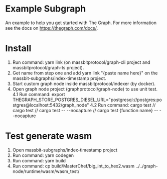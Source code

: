 # Example Subgraph

An example to help you get started with The Graph. For more information see the docs on https://thegraph.com/docs/.

# Install
1. Run command: yarn link (on massbitprotocol/graph-cli project and massbitprotocol/graph-ts project).
2. Get name from step one and add yarn link "{paste name here}" on the massbit-subgraphs/index-timestamp project.
3. Start custom graph node inside massbitprotocol/indexer (by docker).
4. Open graph node project (graphprotocol/graph-node) to use unit test.
    4.1 Run command: export THEGRAPH_STORE_POSTGRES_DIESEL_URL="postgresql://postgres:postgres@localhost:5432/graph_node"
    4.2 Run command: cargo test // cargo test // cargo test  -- --nocapture // cargo test {function name} -- --nocapture 

# Test generate wasm
1. Open massbit-subgraphs/index-timestamp project 
2. Run command: yarn codegen
3. Run command: yarn build
4. Run command: cp build/MasterChef/big_int_to_hex2.wasm ../../graph-node/runtime/wasm/wasm_test/
